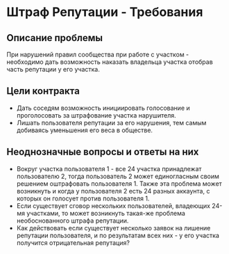 # Штраф Репутации - Требования

## Описание проблемы
При нарушений правил сообщества при работе с участком - необходимо дать возможность наказать владельца участка отобрав часть репутации у его участка.

## Цели контракта
- Дать соседям возможность инициировать голосование и проголосовать за штрафование участка нарушителя.
- Лишать пользователя репутации за его нарушения, тем самым добиваясь уменьшения его веса в обществе.

## Неоднозначные вопросы и ответы на них
- Вокруг участка пользователя 1 - все 24 участка принадлежат пользователю 2, тогда пользователь 2 может единогласным своим решением оштрафовать пользователя 1. Также эта проблема может возникнуть и когда у пользователя 2 есть 24 разных аккаунта, с которых он голосует против пользователя 1.
- Если существует сговор нескольких пользователей, владеющих 24-мя участками, то может возникнуть такая-же проблема необоснованного штрафа репутации.
- Как действовать если существует несколько заявок на лишение репутации пользователя, и по результатам всех них - у его участка получится отрицательная репутация?
